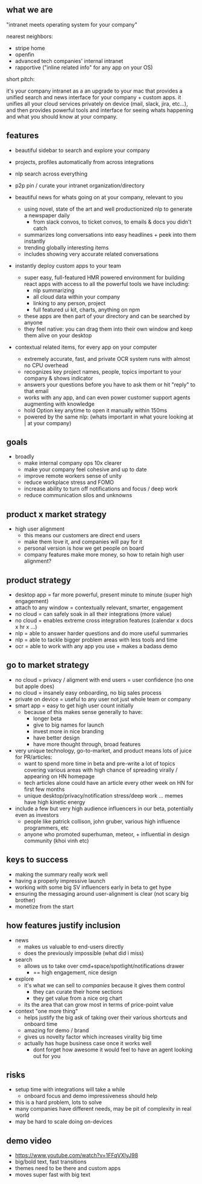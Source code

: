 ## what we are

"intranet meets operating system for your company"

nearest neighbors:

* stripe home
* openfin
* advanced tech companies' internal intranet
* rapportive ("inline related info" for any app on your OS)

short pitch:

it's your company intranet as a an upgrade to your mac that provides a unified search and news interface for your company + custom apps. it unifies all your cloud services privately on device (mail, slack, jira, etc...), and then provides powerful tools and interface for seeing whats happening and what you should know at your company.

## features

* beautiful sidebar to search and explore your company
* projects, profiles automatically from across integrations
* nlp search across everything
* p2p pin / curate your intranet organization/directory

* beautiful news for whats going on at your company, relevant to you

  * using novel, state of the art and well productionized nlp to generate a newspaper daily
    * from slack convos, to ticket convos, to emails & docs you didn't catch
  * summarizes long conversations into easy headlines + peek into them instantly
  * trending globally interesting items
  * includes showing very accurate related conversations

* instantly deploy custom apps to your team

  * super easy, full-featured HMR powered environment for building react apps with access to all the powerful tools we have including:
    * nlp summarizing
    * all cloud data within your company
    * linking to any person, project
    * full featured ui kit, charts, anything on npm
  * these apps are then part of your directory and can be searched by anyone
  * they feel native: you can drag them into their own window and keep them alive on your desktop

* contextual related items, for every app on your computer

  * extremely accurate, fast, and private OCR system runs with almost no CPU overhead
  * recognizes key project names, people, topics important to your company & shows indicator
  * answers your questions before you have to ask them or hit "reply" to that email
  * works with any app, and can even power customer support agents augmenting with knowledge
  * hold Option key anytime to open it manually within 150ms
  * powered by the same nlp: (whats important in what youre looking at | at your company)

## goals

* broadly
  * make internal company ops 10x clearer
  * make your company feel cohesive and up to date
  * improve remote workers sense of unity
  * reduce workplace stress and FOMO
  * increase ability to turn off notifications and focus / deep work
  * reduce communication silos and unknowns

## product x market strategy

* high user alignment
  * this means our customers are direct end users
  * make them love it, and companies will pay for it
  * personal version is how we get people on board
  * company features make more money, so how to retain high user alignment?

## product strategy

* desktop app = far more powerful, present minute to minute (super high engagement)
* attach to any window = contextually relevant, smarter, engagement
* no cloud = can safely soak in all their integrations (more value)
* no cloud = enables extreme cross integration features (calendar x docs x hr x ...)
* nlp = able to answer harder questions and do more useful summaries
* nlp = able to tackle bigger problem areas with less tools and time
* ocr = able to work with any app you use + makes a badass demo

## go to market strategy

* no cloud = privacy / aligment with end users = user confidence (no one but apple does)
* no cloud = insanely easy onboarding, no big sales process
* private on device = useful to any user not just whole team or company
* smart app = easy to get high user count initially
  * because of this makes sense generally to have:
    * longer beta
    * give to big names for launch
    * invest more in nice branding
    * have better design
    * have more thought through, broad features
* very unique technology, go-to-market, and product means lots of juice for PR/articles:
  * want to spend more time in beta and pre-write a lot of topics covering various areas with high chance of spreading virally / appearing on HN homepage
  * tech articles alone could have an article every other week on HN for first few months
  * unique desktop/privacy/notification stress/deep work ... memes have high kinetic energy
* include a few but very high audience influencers in our beta, potentially even as investors
  * people like patrick collison, john gruber, various high influence programmers, etc
  * anyone who promoted superhuman, meteor, + influential in design community (khoi vinh etc)

## keys to success

* making the summary really work well
* having a properly impressive launch
* working with some big SV influencers early in beta to get hype
* ensuring the messaging around user-alignment is clear (not scary big brother)
* monetize from the start

## how features justify inclusion

* news
  * makes us valuable to end-users directly
  * does the previously impossible (what did i miss)
* search
  * allows us to take over cmd+space/spotlight/notifications drawer
    * == high engagement, nice design
* explore
  * it's what we can sell to _companies_ because it gives them control
    * they can curate their home sections
    * they get value from a nice org chart
  * its the area that can grow most in terms of price-point value
* context "one more thing"
  * helps justify the big ask of taking over their various shortcuts and onboard time
  * amazing for demo / brand
  * gives us novelty factor which increases virality big time
  * actually has huge business case once it works well
    * dont forget how awesome it would feel to have an agent looking out for you

## risks

* setup time with integrations will take a while
  * onboard focus and demo impressiveness should help
* this is a hard problem, lots to solve
* many companies have different needs, may be pit of complexity in real world
* may be hard to scale doing on-devices

## demo video

* https://www.youtube.com/watch?v=1FFqVXlyJ98
* big/bold text, fast transitions
* themes need to be there and custom apps
* moves super fast with big text
